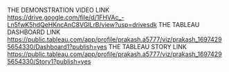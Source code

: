 THE DEMONSTRATION VIDEO LINK https://drive.google.com/file/d/1FHVAc_-Ln5fwK5hdQeHKncAnC8VGlLrB/view?usp=drivesdk
THE TABLEAU DASHBOARD LINK https://public.tableau.com/app/profile/prakash.a5777/viz/prakash_16974295654330/Dashboard1?publish=yes
THE TABLEAU STORY LINK https://public.tableau.com/app/profile/prakash.a5777/viz/prakash_16974295654330/Story1?publish=yes
